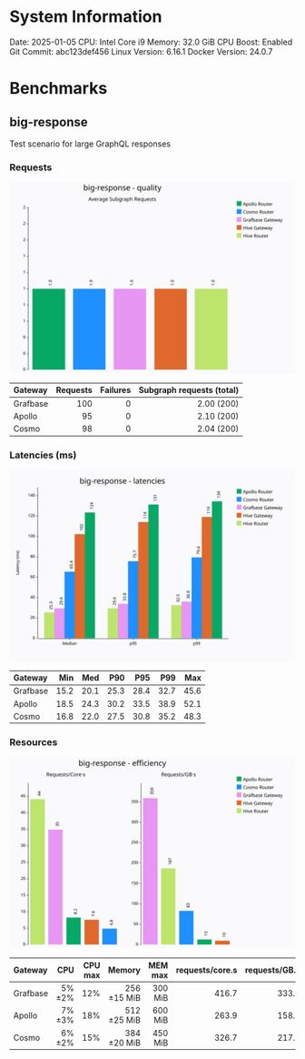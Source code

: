 # System Information

Date: 2025-01-05
CPU: Intel Core i9
Memory: 32.0 GiB
CPU Boost: Enabled
Git Commit: abc123def456
Linux Version: 6.16.1
Docker Version: 24.0.7

# Benchmarks

## big-response

Test scenario for large GraphQL responses

### Requests

![Quality Chart](charts/big-response-quality.svg)

| Gateway      | Requests | Failures | Subgraph requests (total) |
| :----------- | -------: | -------: | ------------------------: |
| Grafbase     |      100 |        0 |                2.00 (200) |
| Apollo       |       95 |        0 |                2.10 (200) |
| Cosmo        |       98 |        0 |                2.04 (200) |

### Latencies (ms)

![Latency Chart](charts/big-response-latency.svg)

| Gateway      |     Min |     Med |     P90 |     P95 |     P99 |     Max |
| :----------- | ------: | ------: | ------: | ------: | ------: | ------: |
| Grafbase     |    15.2 |    20.1 |    25.3 |    28.4 |    32.7 |    45.6 |
| Apollo       |    18.5 |    24.3 |    30.2 |    33.5 |    38.9 |    52.1 |
| Cosmo        |    16.8 |    22.0 |    27.5 |    30.8 |    35.2 |    48.3 |

### Resources

![Efficiency Chart](charts/big-response-efficiency.svg)

| Gateway      |          CPU |  CPU max |         Memory |   MEM max |  requests/core.s |  requests/GB.s |
| :----------- | -----------: | -------: | -------------: | --------: | ---------------: | -------------: |
| Grafbase     |       5% ±2% |      12% |     256 ±15 MiB |   300 MiB |            416.7 |          333.3 |
| Apollo       |       7% ±3% |      18% |     512 ±25 MiB |   600 MiB |            263.9 |          158.3 |
| Cosmo        |       6% ±2% |      15% |     384 ±20 MiB |   450 MiB |            326.7 |          217.8 |